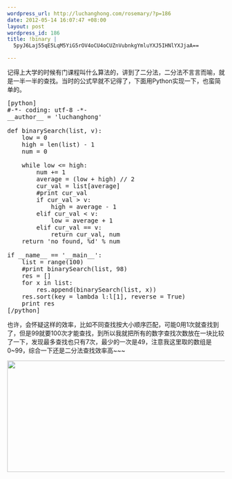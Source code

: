 ```yaml
--- 
wordpress_url: http://luchanghong.com/rosemary/?p=186
date: 2012-05-14 16:07:47 +08:00
layout: post
wordpress_id: 186
title: !binary |
  5pyJ6Laj55qE5LqM5YiG5rOV4oCU4oCUZnVubnkgYmluYXJ5IHNlYXJjaA==

---
```

记得上大学的时候有门课程叫什么算法的，讲到了二分法，二分法不言言而喻，就是一半一半的查找。当时的公式早就不记得了，下面用Python实现一下，也蛮简单的。
<pre>[python]
#-*- coding: utf-8 -*-
__author__ = 'luchanghong'

def binarySearch(list, v):
    low = 0
    high = len(list) - 1
    num = 0

    while low &lt;= high:
        num += 1
        average = (low + high) // 2
        cur_val = list[average]
        #print cur_val
        if cur_val &gt; v:
            high = average - 1
        elif cur_val &lt; v:
            low = average + 1
        elif cur_val == v:
            return cur_val, num
    return 'no found, %d' % num

if __name__ == '__main__':
    list = range(100)
    #print binarySearch(list, 98)
    res = []
    for x in list:
        res.append(binarySearch(list, x))
    res.sort(key = lambda l:l[1], reverse = True)
    print res
[/python]</pre>
也许，会怀疑这样的效率，比如不同查找按大小顺序匹配，可能0用1次就查找到了，但是99就要100次才能查找，到所以我就把所有的数字查找次数放在一块比较了一下，发现最多查找也只有7次，最少的一次是49，注意我这里取的数组是0~99，综合一下还是二分法查找效率高~~~

<a href="http://luchanghong.com/rosemary/wp-content/uploads/2012/05/binary.jpg"><img class="alignnone size-full wp-image-191" title="binary" src="http://luchanghong.com/rosemary/wp-content/uploads/2012/05/binary.jpg" alt="" width="681" height="258" /></a>
